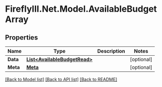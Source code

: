 # FireflyIII.Net.Model.AvailableBudgetArray
## Properties

Name | Type | Description | Notes
------------ | ------------- | ------------- | -------------
**Data** | [**List&lt;AvailableBudgetRead&gt;**](AvailableBudgetRead.md) |  | [optional] 
**Meta** | [**Meta**](Meta.md) |  | [optional] 

[[Back to Model list]](../README.md#documentation-for-models) [[Back to API list]](../README.md#documentation-for-api-endpoints) [[Back to README]](../README.md)

